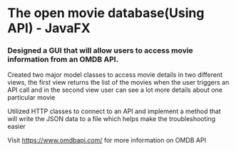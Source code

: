 <h1>The open movie database(Using API) - JavaFX </h1>

<h3>Designed a GUI that will allow users to access movie information from an OMDB API.</h3>

<p>Created two major model classes to access movie details in two different views, the first view returns the list of the movies when the user triggers an API call and in the second view user can see a lot more details about one particular movie </p>
<p>Utilized HTTP classes to connect to an API and implement a method that will write the JSON data to a file which helps make the troubleshooting easier </p>
<p>Visit <a href=https://www.omdbapi.com/>https://www.omdbapi.com/</a> for more information on OMDB API </p>
